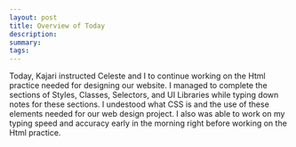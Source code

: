 ```yaml
---
layout: post
title: Overview of Today
description: 
summary: 
tags: 
---
```

Today, Kajari instructed Celeste and I to continue working on the Html practice needed for designing our website. I managed to complete the sections of Styles, Classes, Selectors, and UI Libraries while typing down notes for these sections. I undestood what CSS is and the use of these elements needed for our web design project. I also was able to work on my typing speed and accuracy early in the morning right before working on the Html practice.